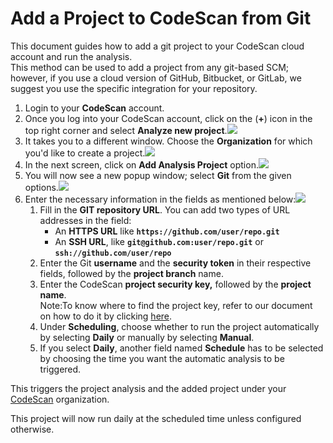 # Add a Project to CodeScan from Git

This document guides how to add a git project to your CodeScan cloud account and run the analysis.\
This method can be used to add a project from any git-based SCM; however, if you use a cloud version of GitHub, Bitbucket, or GitLab, we suggest you use the specific integration for your repository.

1. Login to your **CodeScan** account.
2. Once you log into your CodeScan account, click on the (**+**) icon in the top right corner and select **Analyze new project**.![](https://cdn.document360.io/8711f4e7-c040-4616-aac9-d947f87e4619/Images/Documentation/image-1634904515112.png)
3. &#x20;It takes you to a different window. Choose the **Organization** for which you'd like to create a project.![](https://cdn.document360.io/8711f4e7-c040-4616-aac9-d947f87e4619/Images/Documentation/image-1634904623955.png)
4. In the next screen, click on **Add Analysis Project** option.![](https://cdn.document360.io/8711f4e7-c040-4616-aac9-d947f87e4619/Images/Documentation/image-1634904639645.png)
5. You will now see a new popup window; select **Git** from the given options.![](https://cdn.document360.io/8711f4e7-c040-4616-aac9-d947f87e4619/Images/Documentation/image-1635045899468.png)
6. Enter the necessary information in the fields as mentioned below:![](https://cdn.document360.io/8711f4e7-c040-4616-aac9-d947f87e4619/Images/Documentation/image-1685083354675.png)
   1. Fill in the **GIT repository URL**. You can add two types of URL addresses in the field:
      * An **HTTPS URL** like **`https://github.com/user/repo.git`**
      * An **SSH URL**, like **`git@github.com:user/repo.git`** or  **`ssh://github.com/user/repo`**
   2. Enter the Git **username** and the **security token** in their respective fields, followed by the **project branch** name.
   3. Enter the CodeScan **project security key,** followed by the **project name**.\
      Note:To know where to find the project key, refer to our document on how to do it by clicking [here](https://knowledgebase.autorabit.com/codescan/docs/finding-your-project-key).
   4. Under **Scheduling**, choose whether to run the project automatically by selecting **Daily** or manually by selecting **Manual**.
   5. If you select **Daily**, another field named **Schedule** has to be selected by choosing the time you want the automatic analysis to be triggered.

This triggers the project analysis and the added project under your [CodeScan](https://www.codescan.io/) organization.

This project will now run daily at the scheduled time unless configured otherwise.
